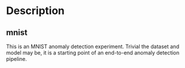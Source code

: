 # Description
## mnist
This is an MNIST anomaly detection experiment. Trivial the dataset and model may be, it is a starting point of an end-to-end anomaly detection pipeline.
